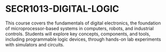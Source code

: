 # SECR1013-DIGITAL-LOGIC
This course covers the fundamentals of digital electronics, the foundation of microprocessor-based systems in computers, robots, and industrial controls. Students will explore key concepts, components, and tools, including programmable logic devices, through hands-on lab experiments with simulators and circuits.

